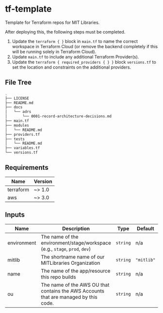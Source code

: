 # tf-template

Template for Terraform repos for MIT Libraries.

After deploying this, the following steps must be completed.

1. Update the `terraform { }` block in `main.tf` to name the correct workspace in Terraform Cloud (or remove the backend completely if this will be running solely in Terraform Cloud).
1. Update `main.tf` to include any additional Terraform Provider(s).
1. Update the `terraform { required_providers { } }` block `versions.tf` to set the location and constraints on the additional providers.

## File Tree

```bash
.
├── LICENSE
├── README.md
├── docs
│   └── adrs
│       └── 0001-record-architecture-decisions.md
├── main.tf
├── modules
│   └── README.md
├── providers.tf
├── tests
│   └── README.md
├── variables.tf
└── versions.tf
```

## Requirements

| Name | Version |
|------|---------|
| terraform | ~> 1.0 |
| aws | ~> 3.0 |

## Inputs

| Name | Description | Type | Default | Required |
|------|-------------|------|---------|:--------:|
| environment | The name of the environment/stage/workspace (e.g., `stage`, `prod`, `dev`) | `string` | n/a | yes |
| mitlib | The shortname name of our MITLibraries Organization | `string` | `"mitlib"` | no |
| name | The name of the app/resource this repo builds | `string` | n/a | yes |
| ou | The name of the AWS OU that contains the AWS Accounts that are managed by this code. | `string` | n/a | yes |
